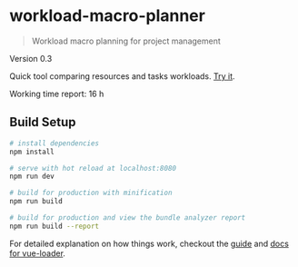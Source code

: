 # workload-macro-planner

> Workload macro planning for project management

Version 0.3

Quick tool comparing resources and tasks workloads.
[Try it](https://keiwen.github.io/workload-macro-planner/).

Working time report: 16 h

## Build Setup

``` bash
# install dependencies
npm install

# serve with hot reload at localhost:8080
npm run dev

# build for production with minification
npm run build

# build for production and view the bundle analyzer report
npm run build --report
```

For detailed explanation on how things work, checkout the [guide](http://vuejs-templates.github.io/webpack/) and [docs for vue-loader](http://vuejs.github.io/vue-loader).
